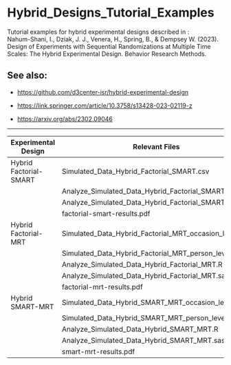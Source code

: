 # Hybrid_Designs_Tutorial_Examples
Tutorial examples for hybrid experimental designs described in :  
Nahum-Shani, I., Dziak, J. J., Venera, H., Spring, B., & Dempsey W. (2023). 
Design of Experiments with Sequential Randomizations at Multiple Time Scales: 
The Hybrid Experimental Design. Behavior Research Methods.


## See also:

- https://github.com/d3center-isr/hybrid-experimental-design

- https://link.springer.com/article/10.3758/s13428-023-02119-z

- https://arxiv.org/abs/2302.09046

---
| Experimental Design | Relevant Files | 
| --- | --- |
| Hybrid Factorial-SMART | Simulated_Data_Hybrid_Factorial_SMART.csv |
| | Analyze_Simulated_Data_Hybrid_Factorial_SMART.R |
| | Analyze_Simulated_Data_Hybrid_Factorial_SMART.sas |
| | factorial-smart-results.pdf | 
| Hybrid Factorial-MRT | Simulated_Data_Hybrid_Factorial_MRT_occasion_level.csv | 
| | Simulated_Data_Hybrid_Factorial_MRT_person_level.csv | 
| | Analyze_Simulated_Data_Hybrid_Factorial_MRT.R | 
| | Analyze_Simulated_Data_Hybrid_Factorial_MRT.sas | 
| | factorial-mrt-results.pdf | 
| Hybrid SMART-MRT | Simulated_Data_Hybrid_SMART_MRT_occasion_level.csv | 
| | Simulated_Data_Hybrid_SMART_MRT_person_level.csv | 
| | Analyze_Simulated_Data_Hybrid_SMART_MRT.R | 
| | Analyze_Simulated_Data_Hybrid_SMART_MRT.sas | 
| | smart-mrt-results.pdf |

